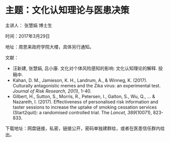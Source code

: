 
# 主题：文化认知理论与医患决策

主讲人： 张慧娟  博士生

时间：2017年3月29日

地址：周恩来政府学院大楼，具体另行通知。

文献：

* 汪新建, 张慧娟, 吕小康. 文化对个体风险感知的影响: 文化认知理论的解释. 投稿中.
* Kahan, D. M., Jamieson, K. H., Landrum, A., & Winneg, K. (2017). Culturally antagonistic memes and the Zika virus: an experimental test. *Journal of Risk Research, 20*(1), 1-40.
* Gilbert, H., Sutton, S., Morris, R., Petersen, I., Galton, S., Wu, Q., ... & Nazareth, I. (2017). Effectiveness of personalised risk information and taster sessions to increase the uptake of smoking cessation services (Start2quit): a randomised controlled trial. The *Lancet, 389*(10071), 823-833.

下载地址：网盘链接，私密，链接公开，密码单独建群给，或者在医患信任群内给出。



